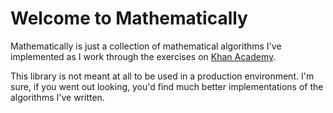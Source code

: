 Welcome to Mathematically
=========================

Mathematically is just a collection of mathematical algorithms I've implemented as I work through the exercises on [Khan Academy](http://khanacademy.org).

This library is not meant at all to be used in a production environment. I'm sure, if you went out looking, you'd find much better implementations of the algorithms I've written.
